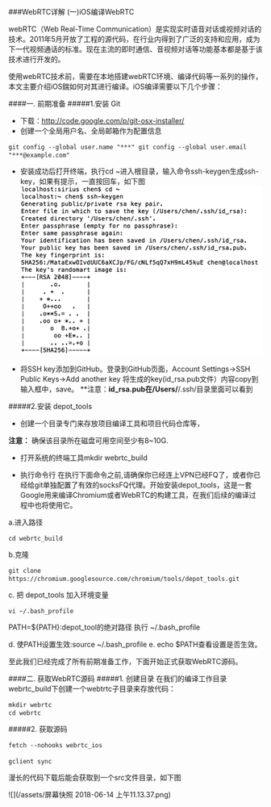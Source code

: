 ###WebRTC详解 (一)iOS编译WebRTC

webRTC（Web Real-Time Communication）是实现实时语音对话或视频对话的技术。2011年5月开放了工程的源代码，在行业内得到了广泛的支持和应用，成为下一代视频通话的标准。现在主流的即时通信、音视频对话等功能基本都是基于该技术进行开发的。

使用webRTC技术前，需要在本地搭建webRTC环境、编译代码等一系列的操作，本文主要介绍iOS鍴如何对其进行编译。iOS编译需要以下几个步骤：

####一. 前期准备
#####1.安装 Git
* 下载：http://code.google.com/p/git-osx-installer/
* 创建一个全局用户名、全局邮箱作为配置信息

```
git config --global user.name "***" git config --global user.email "***@example.com"
```
* 安装成功后打开终端，执行cd ~进入根目录，输入命令ssh-keygen生成ssh-key，如果有提示，一直按回车，如下图
![](/assets/01.png)

* 将SSH key添加到GitHub。登录到GitHub页面，Account Settings->SSH Public Keys->Add another key
将生成的key(id_rsa.pub文件）内容copy到输入框中，save。
**注意：**id_rsa.pub在/Users/**/.ssh/目录里面可以看到

#####2.安装 depot_tools
* 创建一个目录专门来存放项目编译工具和项目代码仓库等，

**注意：** 确保该目录所在磁盘可用空间至少有8~10G.

* 打开系统的终端工具mkdir webrtc_build 

* 执行命令行
在执行下面命令之前,请确保你已经连上VPN已经FQ了，或者你已经给git单独配置了有效的socksFQ代理。开始安装depot_tools，这是一套Google用来编译Chromium或者WebRTC的构建工具，在我们后续的编译过程中也将使用它。

a.进入路径
```
cd webrtc_build 
```

b.克隆
```
git clone https://chromium.googlesource.com/chromium/tools/depot_tools.git
```

c. 把 depot_tools 加入环境变量
```
vi ~/.bash_profile
```
PATH=${PATH}:depot_tool的绝对路径
执行 ~/.bash_profile 

d. 使PATH设置生效:source ~/.bash_profile 
e. echo $PATH查看设置是否生效。

至此我们已经完成了所有前期准备工作，下面开始正式获取WebRTC源码。

####二. 获取WebRTC源码
#####1. 创建目录
在我们的编译工作目录webrtc_build下创建一个webtrtc子目录来存放代码：

```
mkdir webrtc  
cd webrtc

```
#####2. 获取源码

```
fetch --nohooks webrtc_ios
 
gclient sync
```

漫长的代码下载后能会获取到一个src文件目录，如下图

![](/assets/屏幕快照 2018-06-14 上午11.13.37.png)


